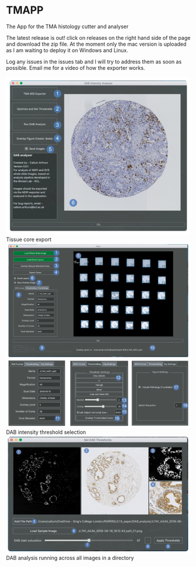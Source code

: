 # TMAPP
The App for the TMA histology cutter and analyser

The latest release is out! click on releases on the right hand side of the page and download the zip file. 
At the moment only the mac version is uploaded as I am waiting to deploy it on Windows and Linux. 

Log any issues in the issues tab and I will try to address them as soon as possible. 
Email me for a video of how the exporter works.
<br><br>
![labels](docs/images/TMAPP_main_screen.png) <br>
Tissue core export
<br>
![labels](docs/images/Cut_application_screen.png) <br>
DAB intensity threshold selection
<br>
![labels](docs/images/Threshold_selector_screen.png) <br>
DAB analysis running across all images in a directory
